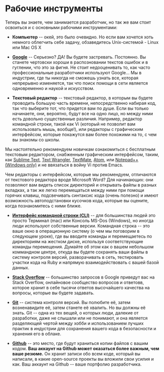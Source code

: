 # Рабочие инструменты

Теперь вы знаете, чем занимается разработчик, но так же вам стоит освоиться и с основными рабочими инструментами:

* **Компьютер** -- окей, это было очевидно. Но если вам хочется хоть немного облегчить себе задачу, обзаведитесь Unix-системой - Linux или Mac OS X
* **[Google](http://www.google.com/)** -- Серьезно?  ДА! Вы будете застревать. Постоянно. Вы станете чертовски хороши в распозновании текстов ошибок и в гуглении, что это за фигня. Не стоит недооценивать то, как часто профессиональные разработчики используют Google... Мы в индустрии, где ты никогда не сможешь узнать все, которая непрерывно изменяется, так что поиск помощи в сети является одновременно и наукой и искусством.

* **Текстовый редактор** -- текстовый редактор, в которым вы будете проводить большую часть времени, непосредственно набирая код, так что выберите тот, что придется вам по душе. Если вы только начинаете, они, вероятно, будут все на одно лицо, но между ними есть довольно существенные различия. Например, редактор командной строки, такой как Vi (который не позволит вам использовать мышь, вообще!), или редакторы с графическим интерфейсом, которые покажутся вам более похожими на то, с чем вы знакомы со школы.

Мы настоятельно рекомендуем новичкам ознакомиться с бесплатным текстовым редактором, снабженным графическим интерфейсом, таким, как  [Sublime Text](http://www.sublimetext.com/), [Text Wrangler](http://www.barebones.com/products/textwrangler/download.html), [TextMate](http://macromates.com/), [Atom](https://atom.io/), или [Notepad++ (Windows only)](http://notepad-plus-plus.org/) и не ввязаться в войну Vi против Emacs.

Чем редакторы с интерфейсом, которые мы рекомендуем, отличаются от текстового редактора вроде Microsoft Word? Для начинающих: они позволяют вам видеть список директорий и открывать файлы в разных вкладках, а так же легко перемещаться между ними при помощи горячих клавиш, подсвечивать синтаксис кода (очень полезно) и имеют возможность автоподстановки кусочков кода, которые вы оцените, когда познакомитесь с ними ближе.


* **[Интерфейс командной строки (CLI)](http://skillcrush.com/2012/05/25/command-line/)** -- для большинства людей это просто Терминал (mac) или Консоль MS-Dos (Windows), но иногда люди используют собственные версии. Командная строка -- это ваше окно в операционную систему (о чем мы поговорим в следующем уроке), где вы вводите команды и перемещаетесь по директориям на жестком диске, используя соответствующие команды перемещения. Думайте об этом как о вашем небольшом коммандном центре, откуда вы будете сохранять ваши файлы в систему контроля версий, разворачивать в сеть, тестировать участки кода на Ruby и напрямую взаимодействовать с вашей базой данных.


* **[Stack Overflow](http://stackoverflow.com/)** -- большинство запросов в Google приведут вас на Stack Overflow, онлайновое сообщество вопросов и ответовв, которое хранит в себе тысячи ответов высочайшего качества на вопросы, которые вы будете задавать.

* **[Git](http://skillcrush.com/2013/02/18/git/)** -- система контроля версий. Вы полюбите её, затем возненавидите её, затем станете её хвалить. Но вы должны её знать. Git -- одна из тех вещей, о которых люди, далекие от разработки, даже не слышали или не понимают, и она является разделяющей чертой между хобби и использованием лучших практик в индустрии для сохранения вашего кода в безопасности и хранения его в облаке.

* **[Github](http://github.com/)** -- это место, где будут храниться копии файлов с вашим кодом. **Ваш аккаунт на Github может оказаться более важным, чем ваше резюме.** Он хранит записи обо всем коде, который вы написали, в какие open-source проекты вы вложили свои усилия и как. Ваш аккаунт на Github -- ваше портфолио разработчика.
